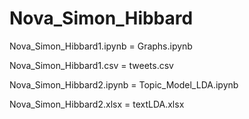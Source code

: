 # Nova_Simon_Hibbard
Nova_Simon_Hibbard1.ipynb     =         Graphs.ipynb




Nova_Simon_Hibbard1.csv       =         tweets.csv




Nova_Simon_Hibbard2.ipynb     =         Topic_Model_LDA.ipynb




Nova_Simon_Hibbard2.xlsx      =         textLDA.xlsx



